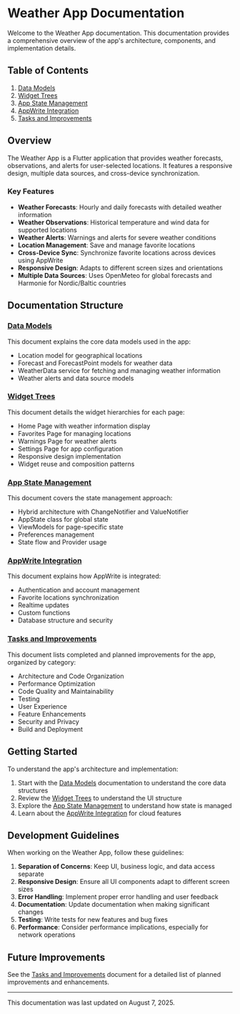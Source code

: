 # Weather App Documentation

Welcome to the Weather App documentation. This documentation provides a comprehensive overview of the app's
architecture, components, and implementation details.

## Table of Contents

1. [Data Models](data_models.md)
2. [Widget Trees](widget_trees.md)
3. [App State Management](app_state.md)
4. [AppWrite Integration](appwrite_integration.md)
5. [Tasks and Improvements](tasks.md)

## Overview

The Weather App is a Flutter application that provides weather forecasts, observations, and alerts for user-selected
locations. It features a responsive design, multiple data sources, and cross-device synchronization.

### Key Features

- **Weather Forecasts**: Hourly and daily forecasts with detailed weather information
- **Weather Observations**: Historical temperature and wind data for supported locations
- **Weather Alerts**: Warnings and alerts for severe weather conditions
- **Location Management**: Save and manage favorite locations
- **Cross-Device Sync**: Synchronize favorite locations across devices using AppWrite
- **Responsive Design**: Adapts to different screen sizes and orientations
- **Multiple Data Sources**: Uses OpenMeteo for global forecasts and Harmonie for Nordic/Baltic countries

## Documentation Structure

### [Data Models](data_models.md)

This document explains the core data models used in the app:

- Location model for geographical locations
- Forecast and ForecastPoint models for weather data
- WeatherData service for fetching and managing weather information
- Weather alerts and data source models

### [Widget Trees](widget_trees.md)

This document details the widget hierarchies for each page:

- Home Page with weather information display
- Favorites Page for managing locations
- Warnings Page for weather alerts
- Settings Page for app configuration
- Responsive design implementation
- Widget reuse and composition patterns

### [App State Management](app_state.md)

This document covers the state management approach:

- Hybrid architecture with ChangeNotifier and ValueNotifier
- AppState class for global state
- ViewModels for page-specific state
- Preferences management
- State flow and Provider usage

### [AppWrite Integration](appwrite_integration.md)

This document explains how AppWrite is integrated:

- Authentication and account management
- Favorite locations synchronization
- Realtime updates
- Custom functions
- Database structure and security

### [Tasks and Improvements](tasks.md)

This document lists completed and planned improvements for the app, organized by category:

- Architecture and Code Organization
- Performance Optimization
- Code Quality and Maintainability
- Testing
- User Experience
- Feature Enhancements
- Security and Privacy
- Build and Deployment

## Getting Started

To understand the app's architecture and implementation:

1. Start with the [Data Models](data_models.md) documentation to understand the core data structures
2. Review the [Widget Trees](widget_trees.md) to understand the UI structure
3. Explore the [App State Management](app_state.md) to understand how state is managed
4. Learn about the [AppWrite Integration](appwrite_integration.md) for cloud features

## Development Guidelines

When working on the Weather App, follow these guidelines:

1. **Separation of Concerns**: Keep UI, business logic, and data access separate
2. **Responsive Design**: Ensure all UI components adapt to different screen sizes
3. **Error Handling**: Implement proper error handling and user feedback
4. **Documentation**: Update documentation when making significant changes
5. **Testing**: Write tests for new features and bug fixes
6. **Performance**: Consider performance implications, especially for network operations

## Future Improvements

See the [Tasks and Improvements](tasks.md) document for a detailed list of planned improvements and enhancements.

---

This documentation was last updated on August 7, 2025.
